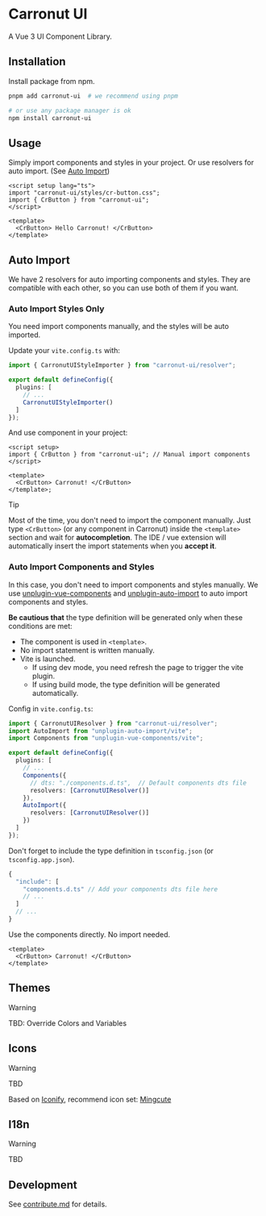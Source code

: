 # Carronut UI

A Vue 3 UI Component Library.

## Installation

Install package from npm.

```bash
pnpm add carronut-ui  # we recommend using pnpm

# or use any package manager is ok
npm install carronut-ui
```

## Usage

Simply import components and styles in your project. Or use resolvers for auto import. (See [Auto Import](#auto-import))

```vue
<script setup lang="ts">
import "carronut-ui/styles/cr-button.css";
import { CrButton } from "carronut-ui";
</script>

<template>
  <CrButton> Hello Carronut! </CrButton>
</template>
```

## Auto Import

We have 2 resolvers for auto importing components and styles. They are compatible with each other, so you can use both of them if you want.

### Auto Import Styles Only

You need import components manually, and the styles will be auto imported.

Update your `vite.config.ts` with:

```ts
import { CarronutUIStyleImporter } from "carronut-ui/resolver";

export default defineConfig({
  plugins: [
    // ...
    CarronutUIStyleImporter()
  ]
});
```

And use component in your project:

```vue
<script setup>
import { CrButton } from "carronut-ui"; // Manual import components
</script>

<template>
  <CrButton> Carronut! </CrButton>
</template>;
```

> [!TIP]
> Most of the time, you don't need to import the component manually. Just type `<CrButton>` (or any component in Carronut) inside the `<template>` section and wait for **autocompletion**. The IDE / vue extension will automatically insert the import statements when you **accept it**.

### Auto Import Components and Styles

In this case, you don't need to import components and styles manually. We use [unplugin-vue-components](https://github.com/unplugin/unplugin-vue-components) and [unplugin-auto-import](https://github.com/unplugin/unplugin-auto-import) to auto import components and styles.

**Be cautious that** the type definition will be generated only when these conditions are met:

- The component is used in `<template>`.
- No import statement is written manually.
- Vite is launched.
  - If using dev mode, you need refresh the page to trigger the vite plugin.
  - If using build mode, the type definition will be generated automatically.

Config in `vite.config.ts`:

```ts
import { CarronutUIResolver } from "carronut-ui/resolver";
import AutoImport from "unplugin-auto-import/vite";
import Components from "unplugin-vue-components/vite";

export default defineConfig({
  plugins: [
    // ...
    Components({
      // dts: "./components.d.ts",  // Default components dts file
      resolvers: [CarronutUIResolver()]
    }),
    AutoImport({
      resolvers: [CarronutUIResolver()]
    })
  ]
});
```

Don't forget to include the type definition in `tsconfig.json` (or `tsconfig.app.json`).

```js
{
  "include": [
    "components.d.ts" // Add your components dts file here
    // ...
  ]
  // ...
}
```

Use the components directly. No import needed.

```vue
<template>
  <CrButton> Carronut! </CrButton>
</template>
```

## Themes

> [!WARNING]
> TBD: Override Colors and Variables

## Icons

> [!WARNING]
> TBD

Based on [Iconify](https://iconify.design/), recommend icon set: [Mingcute](https://github.com/Richard9394/MingCute)

## I18n

> [!WARNING]
> TBD

## Development

See [contribute.md](./CONTRIBUTE.md) for details.
